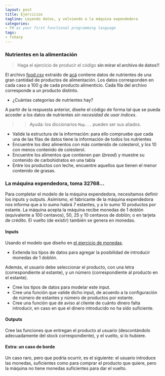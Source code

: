 ```yaml
---
layout: post
title: Ejercicios
tagline: Leyendo datos, y volviendo a la máquina expendedora
categories: 
- F# as your first functional programming language
tags:
- fsharp
---
```


### Nutrientes en la alimentación

> Haga el ejercicio de producir el código **sin mirar el archivo de datos!!** 

El archivo [food.csv]() extraído de [acá](https://data.nal.usda.gov/) contiene datos de nutrientes de una gran cantidad de productos de alimentación. Los datos corresponden en cada caso a 100 g de cada 
producto alimenticio. Cada fila del archivo corresponde a un producto distinto.


- ¿Cuántas categorías de nutrientes hay?

A partir de la respuesta anterior, diseñe el código de forma tal que se pueda acceder a los datos de nutrientes _sin necesidad de usar índices_. 
>> Ayuda: los diccionarios `Map...` pueden ser sus aliados.


- Valide la estructura de la información: para ello compruebe que cada una de las filas de datos tiene la información de todos los nutrientes
- Encuentre los diez alimentos con más contenido de colesterol, y los 10 con menos contenido de colesterol.
- Encuentre los alimentos que contienen pan (_bread_) y muestre su contenido de carbohidratos en una tabla
- Entre los productos con leche, encuentre aquellos que tienen el menor contenido de grasas. 

### La máquina expendedora, toma 32768...

Para completar el modelo de la máquina expendedora, necesitamos definir los inputs y outputs. Asimismo, el fabricante de la máquina expendedora nos informa que a lo sumo habrá 7 estantes, y a lo sumo 10 productos por estante. 
La máquina acepta la máquina recibe monedas de 1 doblón (equivalente a 100 centavos), 50, 25 y 10
centavos de doblón; o en tarjeta de crédito. El vuelto (de existir) también se genera en monedas.

#### Inputs

Usando el modelo que diseño en [el ejercicio de monedas](https://ibprogramacionavanzada.github.io/fsharp/14_Exercises/#monedas). 

- Extienda los tipos de datos para agregar la posibilidad de introducir monedas de 1 doblón. 

Además, el usuario debe seleccionar el producto, con una letra (correspondiente al estante), y un
número (correspondiente al producto en el estante). 

- Cree los tipos de datos para modelar este input.
- Cree una función que valide dicho input, de acuerdo a la configuración de número de estantes y número de productos por estante.
- Cree una función que de aviso al cliente de cuánto dinero falta introducir, en caso en que
  el dinero introducido no ha sido suficiente.
  
#### Outputs  

Cree las funciones que entregan el producto al usuario (descontándolo adecuadamente del stock correspondiente), y el vuelto, si lo hubiere. 

#### Extra: un caso de borde

Un caso raro, pero que podría ocurrir, es el siguiente: el usuario introduce las monedas, suficientes
como para comprar el producto que quiere, pero la máquina no tiene monedas suficientes para dar 
el vuelto.





